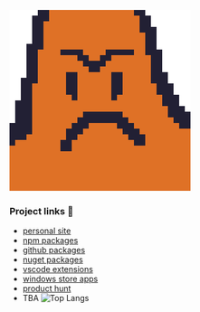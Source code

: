
<img 
     width="320" 
     height="320" 
     alt="angry_patrick"
     src="https://github.com/afractal/afractal/blob/master/patrick%20angry.png"
 /> 
 
### Project links 🔭

- [personal site](http://afractal.me)
- [npm packages](https://www.npmjs.com/~afractal)
- [github packages](https://github.com/afractal?tab=packages)
- [nuget packages](https://www.nuget.org/profiles/HermesGjini)
- [vscode extensions](https://marketplace.visualstudio.com/publishers/afractal)
- [windows store apps](https://www.microsoft.com/en-us/p/metronome-by-afractal/9njxb114t1dm?activetab=pivot:overviewtab)
- [product hunt](https://www.producthunt.com/@hermesgjini/made)
- TBA 
![Top Langs](https://github-readme-stats-seven-gilt.vercel.app//api/top-langs/?username=afractal&layout=compact)


